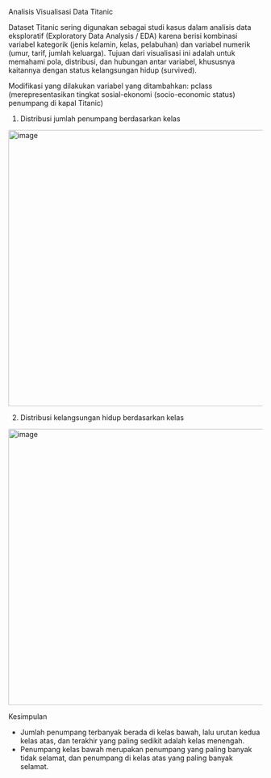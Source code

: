 Analisis Visualisasi Data Titanic

Dataset Titanic sering digunakan sebagai studi kasus dalam analisis data eksploratif (Exploratory Data Analysis / EDA) 
karena berisi kombinasi variabel kategorik (jenis kelamin, kelas, pelabuhan) dan variabel numerik (umur, tarif, jumlah keluarga). 
Tujuan dari visualisasi ini adalah untuk memahami pola, 
distribusi, dan hubungan antar variabel, khususnya kaitannya dengan status kelangsungan hidup (survived).


Modifikasi yang dilakukan
variabel yang ditambahkan: pclass (merepresentasikan tingkat sosial-ekonomi (socio-economic status) penumpang di kapal Titanic)
1. Distribusi jumlah penumpang berdasarkan kelas
<img width="695" height="547" alt="image" src="https://github.com/user-attachments/assets/b9dd3c25-b456-4342-804f-7a9b7f990775" />


2. Distribusi kelangsungan hidup berdasarkan kelas
<img width="695" height="547" alt="image" src="https://github.com/user-attachments/assets/7676eeb9-3227-4462-92c5-1a715b9efcde" />


Kesimpulan
- Jumlah penumpang terbanyak berada di kelas bawah, lalu urutan kedua kelas atas, dan terakhir yang paling sedikit adalah kelas menengah.
- Penumpang kelas bawah merupakan penumpang yang paling banyak tidak selamat, dan penumpang di kelas atas yang paling banyak selamat.
